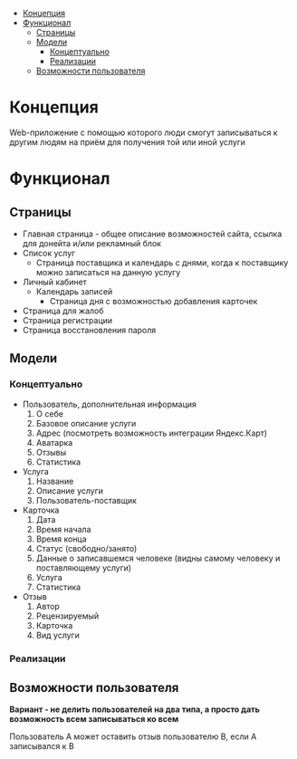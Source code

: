 - [Концепция](#концепция)
- [Функционал](#функционал)
  - [Страницы](#страницы)
  - [Модели](#модели)
    - [Концептуально](#концептуально)
    - [Реализации](#реализации)
  - [Возможности пользователя](#возможности-пользователя)

# Концепция
Web-приложение с помощью которого люди смогут записываться к другим людям на приём для получения той или иной услуги

# Функционал
## Страницы
- Главная страница - общее описание возможностей сайта, ссылка для донейта и/или рекламный блок
- Список услуг
  - Страница поставщика и календарь с днями, когда к поставщику можно записаться на данную услугу
- Личный кабинет
  - Календарь записей
    - Страница дня с возможностью добавления карточек
- Страница для жалоб
- Страница регистрации
- Страница восстановления пароля

## Модели
### Концептуально
- Пользователь, дополнительная информация
  1. О себе
  2. Базовое описание услуги
  3. Адрес (посмотреть возможность интеграции Яндекс.Карт)
  4. Аватарка
  5. Отзывы
  6. Статистика
- Услуга
  1. Название
  2. Описание услуги
  3. Пользователь-поставщик
- Карточка
  1. Дата
  2. Время начала
  3. Время конца
  4. Статус (свободно/занято)
  5. Данные о записавшемся человеке (видны самому человеку и поставляющему услуги)
  6. Услуга
  7. Статистика
- Отзыв
  1. Автор
  2. Рецензируемый
  3. Карточка
  4. Вид услуги

### Реализации

## Возможности пользователя
**Вариант - не делить пользователей на два типа, а просто дать возможность всем записываться ко всем**

Пользователь A может оставить отзыв пользователю B, если A записывался к B